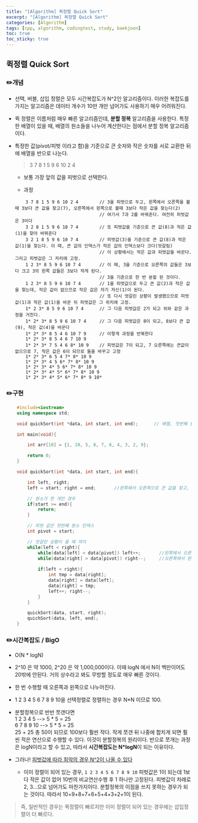```yaml
---
title: "[Algorithm] 퀵정렬 Quick Sort"
excerpt: "[Algorithm] 퀵정렬 Quick Sort"
categories: [Algorithm]
tags: [cpp, algorithm, codingtest, study, baekjoon]
toc: true
toc_sticky: true
---
```


## 퀵정렬 Quick Sort

### ✏️개념

+ 선택, 버블, 삽입 정렬은 모두 시간복잡도가 N^2인 알고리즘이다. 이러한 복잡도를 가지는 알고리즘은 데이터 개수가 10만 개만 넘어가도 사용하기 매우 어려워진다. 

+ 퀵 정렬은 이름처럼 매우 빠른 알고리즘인데, **분할 정복** 알고리즘을 사용한다. 특정한 배열이 있을 때, 배열의 원소들을 나누어 계산한다는 점에서 분할 정복 알고리즘이다.

+ 특정한 값(pivot/피벗 이라고 함)을 기준으로 큰 숫자와 작은 숫자를 서로 교환한 뒤에 배열을 반으로 나눈다.

    > 3 7 8 1 5 9 6 10 2 4

    + 보통 가장 앞의 값을 피벗으로 선택한다. 

    + 과정

    ```
        3 7 8 1 5 9 6 10 2 4        // 3을 피벗으로 두고, 왼쪽에서 오른쪽을 볼때 3보다 큰 값을 찾고(7), 오른쪽에서 왼쪽으로 볼때 3보다 작은 값을 찾는다(2)
                                    // 여기서 7과 2를 바꿔준다. 여전히 피벗값은 3이다
        3 2 8 1 5 9 6 10 7 4        // 또 피벗값을 기준으로 큰 값(8)과 작은 값(1)을 찾아 바꿔준다
        3 2 1 8 5 9 6 10 7 4        // 피벗값(3)을 기준으로 큰 값(8)과 작은 값(1)을 찾는다. 이 때, 큰 값의 인덱스가 작은 값의 인덱스보다 크다(엇갈림)
                                    // 이 상황에서는 작은 값과 피벗값을 바꾼다. 그리고 피벗값은 그 자리에 고정.
        1 2 3* 8 5 9 6 10 7 4       // 이 때, 3을 기준으로 오른쪽의 값들은 3보다 크고 3의 왼쪽 값들은 3보다 작게 된다. 
                                    // 3을 기준으로 한 번 분할 된 것이다.                          
        1 2 3* 8 5 9 6 10 7 4       // 1을 피벗값으로 두고 큰 값(2)과 작은 값을 찾는데, 작은 값이 없으므로 작은 값은 자기 자신(1)이 된다.
                                    // 또 다시 엇갈린 상황이 발생했으므로 피벗값(1)과 작은 값(1)을 바꾼 뒤 피벗값은 그 위치에 고정.
        1* 2 3* 8 5 9 6 10 7 4      // 그 다음 피벗값은 2가 되고 위와 같은 과정을 거친다.
        1* 2* 3* 8 5 9 6 10 7 4     // 그 다음 피벗값은 8이 되고, 8보다 큰 값(9), 작은 값(4)을 바꾼다
        1* 2* 3* 8 5 4 6 10 7 9     // 이렇게 과정을 반복한다
        1* 2* 3* 8 5 4 6 7 10 9
        1* 2* 3* 7 5 4 6 8* 10 9    // 피벗값은 7이 되고, 7 오른쪽에는 큰값이 없으므로 7, 작은 값은 6이 되므로 둘을 바꾸고 고정
        1* 2* 3* 6 5 4 7* 8* 10 9
        1* 2* 3* 4 5 6* 7* 8* 10 9
        1* 2* 3* 4* 5 6* 7* 8* 10 9
        1* 2* 3* 4* 5* 6* 7* 8* 10 9
        1* 2* 3* 4* 5* 6* 7* 8* 9 10*                
    ```


### ✏️구현

```cpp
    #include<iostream>
    using namespace std;

    void quickSort(int *data, int start, int end);      // 배열, 첫번째 원소 인덱스, 마지막 원소 인덱스

    int main(void){

        int arr[10] = {1, 10, 5, 8, 7, 6, 4, 3, 2, 9};

        return 0;
    }

    void quickSort(int *data, int start, int end){

        int left, right;
        left = start; right = end;       //왼쪽에서 오른쪽으로 큰 값을 찾고, 오른쪽에서 왼쪽으로 훑으며 작은 값을 찾는다. 

        // 원소가 한 개인 경우
        if(start >= end){
            return;
        }

        // 피벗 값은 첫번째 원소 인덱스
        int pivot = start;

        // 엇갈린 상황이 올 때 까지
        while(left < right){
            while(data[left] < data[pivot]) left++;       //왼쪽에서 오른쪽으로 훑으며 큰 값을 찾을 때 까지
            while(data[right] > data[pivot]) right--;     //오른쪽에서 왼쪽으로 훑으며 작은 값을 찾을 때 까지
            
            if(left < right){
                int tmp = data[right];
                data[right] = data[left];
                data[right] = tmp;
                left++; right--;
            }
        }

        quickSort(data, start, right);
        quichSort(data, left, end);
    }
```



### ✏️시간복잡도 / BigO

+ O(N * logN)

+ 2^10 은 약 1000, 2^20 은 약 1,000,000이다. 이때 logN 에서 N이 백만이어도 20밖에 안된다. 거의 상수라고 봐도 무방할 정도로 매우 빠른 것이다. 

+ 한 번 수행할 때 오른쪽과 왼쪽으로 나누어진다. 
    
+ 1 2 3 4 5 6 7 8 9 10을 선택정렬로 정렬하는 경우 N*N 이므로 100.  
    
+   분할정복으로 반반 쪼갠다면  
    1 2 3 4 5 --> 5 * 5 = 25  
    6 7 8 9 10 --> 5 * 5 = 25  
    25 + 25 총 50이 되므로 100보다 훨씬 작다. 작게 쪼갠 뒤 나중에 합치게 되면 훨씬 적은 연산으로 수행할 수 있다. 이것이 분할정복의 원리이다. 
    반으로 쪼개는 과정은 logN이라고 할 수 있고, 따라서 **시간복잡도는 N*logN**이 되는 이유이다. 

+ 그러나! <u>피벗값에 따라 최악의 경우 N^2이 나올 수 있다</u>
    + 이미 정렬이 되어 있는 경우, `1 2 3 4 5 6 7 8 9 10` 피벗값은 1이 되는데 1보다 작은 값이 없어 10번의 비교연산수행 후 1 하나만 고정된다. 피벗값이 차례로 2, 3...으로 넘어가도 마찬가지이다. 분할정복의 이점을 쓰지 못하는 경우가 되는 것이다. 따라서 10+9+8+7+6+5+4+3+2+1이 된다. 
     
    
> 즉, 일반적인 경우는 퀵정렬이 빠르지만 이미 정렬이 되어 있는 경우에는 삽입정렬이 더 빠르다.